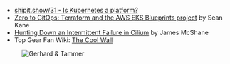 - [shipit.show/31 - Is Kubernetes a platform?](https://shipit.show/31)
- [Zero to GitOps: Terraform and the AWS EKS Blueprints project](https://superorbital.io/journal/terraform-aws-eks-blueprints/) by Sean Kane
- [Hunting Down an Intermittent Failure in Cilium](https://superorbital.io/journal/hunting-intermittent-cilium-error/) by James McShane
- Top Gear Fan Wiki: [The Cool Wall](https://topgear.fandom.com/wiki/The_Cool_Wall)

<figure class="richtext-figure richtext-figure--full">
  <img src="https://changelog-assets.s3.amazonaws.com/shipit/shipit-65--tammer-saleh.jpg" alt="Gerhard & Tammer" loading="lazy">
</figure>